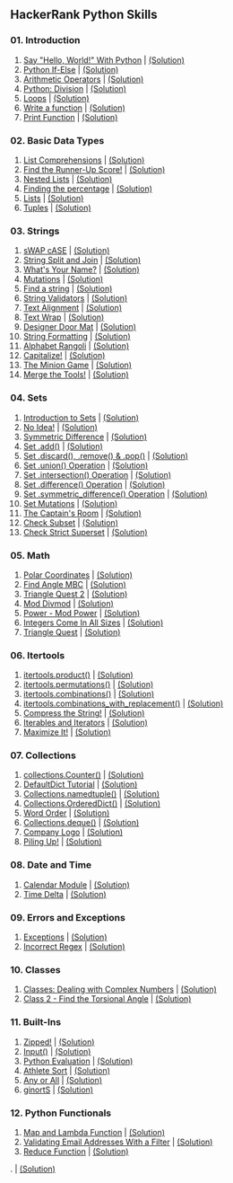 HackerRank Python Skills
------------------------

### 01. Introduction

01.  [Say "Hello, World!" With Python](https://www.hackerrank.com/challenges/py-hello-world/problem) | [(Solution)](https://github.com/Pulkit008/HackerRank/blob/master/Python/01.%20Introduction/01.%20Say%20%22Hello%2C%20World!%22%20With%20Python.py)
02.  [Python If-Else](https://www.hackerrank.com/challenges/py-if-else/problem) | [(Solution)](https://github.com/Pulkit008/HackerRank/blob/master/Python/01.%20Introduction/02.%20Python%20If-Else.py)
03.  [Arithmetic Operators](https://www.hackerrank.com/challenges/python-arithmetic-operators/problem) | [(Solution)](https://github.com/Pulkit008/HackerRank/blob/master/Python/01.%20Introduction/03.%20Arithmetic%20Operators.py)
04.  [Python: Division](https://www.hackerrank.com/challenges/python-division/problem) | [(Solution)](https://github.com/Pulkit008/HackerRank/blob/master/Python/01.%20Introduction/04.%20Python:%20Division.py)
05.  [Loops](https://www.hackerrank.com/challenges/python-loops/problem) | [(Solution)](https://github.com/Pulkit008/HackerRank/blob/master/Python/01.%20Introduction/05.%20Loops.py)
06.  [Write a function](https://www.hackerrank.com/challenges/write-a-function/problem) | [(Solution)](https://github.com/Pulkit008/HackerRank/blob/master/Python/01.%20Introduction/06.%20Write%20a%20function.py)
07.  [Print Function](https://www.hackerrank.com/challenges/python-print/problem) | [(Solution)](https://github.com/Pulkit008/HackerRank/blob/master/Python/01.%20Introduction/07.%20Print%20Function.py)

### 02. Basic Data Types

01.  [List Comprehensions](https://www.hackerrank.com/challenges/list-comprehensions/problem) | [(Solution)](https://github.com/Pulkit008/HackerRank/blob/master/Python/02.%20Basic%20Data%20Types/01.%20List%20Comprehensions.py)
02.  [Find the Runner-Up Score!](https://www.hackerrank.com/challenges/find-second-maximum-number-in-a-list/problem) | [(Solution)](https://github.com/Pulkit008/HackerRank/blob/master/Python/02.%20Basic%20Data%20Types/02.%20Find%20the%20Runner-Up%20Score.py)
03.  [Nested Lists](https://www.hackerrank.com/challenges/nested-list/problem) | [(Solution)](https://github.com/Pulkit008/HackerRank/blob/master/Python/02.%20Basic%20Data%20Types/03.%20Nested%20Lists.py)
04.  [Finding the percentage](https://www.hackerrank.com/challenges/finding-the-percentage/problem) | [(Solution)](https://github.com/Pulkit008/HackerRank/blob/master/Python/02.%20Basic%20Data%20Types/04.%20Finding%20the%20percentage.py)
05.  [Lists](https://www.hackerrank.com/challenges/python-lists/problem) | [(Solution)](https://github.com/Pulkit008/HackerRank/blob/master/Python/02.%20Basic%20Data%20Types/05.%20Lists.py)
06.  [Tuples](https://www.hackerrank.com/challenges/python-tuples/problem) | [(Solution)](https://github.com/Pulkit008/HackerRank/blob/master/Python/02.%20Basic%20Data%20Types/06.%20Tuples.py)

### 03. Strings

1.  [sWAP cASE](https://www.hackerrank.com/challenges/swap-case/problem) | [(Solution)](https://github.com/Pulkit008/HackerRank/blob/master/Python/03.%20Strings/01.%20sWAP%20cASE.py)
2.  [String Split and Join](https://www.hackerrank.com/challenges/python-string-split-and-join/problem) | [(Solution)](https://github.com/Pulkit008/HackerRank/blob/master/Python/03.%20Strings/02.%20String%20Split%20and%20Join.py)
3.  [What's Your Name?](https://www.hackerrank.com/challenges/whats-your-name/problem) | [(Solution)](https://github.com/Pulkit008/HackerRank/blob/master/Python/03.%20Strings/03.%20What's%20Your%20Name%3F.py)
4.  [Mutations](https://www.hackerrank.com/challenges/python-mutations/problem) | [(Solution)](https://github.com/Pulkit008/HackerRank/blob/master/Python/03.%20Strings/04.%20Mutations.py)
5.  [Find a string](https://www.hackerrank.com/challenges/find-a-string/problem) | [(Solution)](https://github.com/Pulkit008/HackerRank/blob/master/Python/03.%20Strings/05.%20Find%20a%20string.py)
6.  [String Validators](https://www.hackerrank.com/challenges/string-validators/problem) | [(Solution)](https://github.com/Pulkit008/HackerRank/blob/master/Python/03.%20Strings/06.%20String%20Validators.py)
7.  [Text Alignment](https://www.hackerrank.com/challenges/text-alignment/problem) | [(Solution)](https://github.com/Pulkit008/HackerRank/blob/master/Python/03.%20Strings/07.%20Text%20Alignment.py)
8.  [Text Wrap](https://www.hackerrank.com/challenges/text-wrap/problem) | [(Solution)](https://github.com/Pulkit008/HackerRank/blob/master/Python/03.%20Strings/08.%20Text%20Wrap.py)
9.  [Designer Door Mat](https://www.hackerrank.com/challenges/designer-door-mat/problem) | [(Solution)](https://github.com/Pulkit008/HackerRank/blob/master/Python/03.%20Strings/09.%20Designer%20Door%20Mat.py)
10.  [String Formatting](https://www.hackerrank.com/challenges/python-string-formatting/problem) | [(Solution)](https://github.com/Pulkit008/HackerRank/blob/master/Python/03.%20Strings/10.%20String%20Formatting.py)
11.  [Alphabet Rangoli](https://www.hackerrank.com/challenges/alphabet-rangoli/problem) | [(Solution)](https://github.com/Pulkit008/HackerRank/blob/master/Python/03.%20Strings/11.%20Alphabet%20Rangoli.py)
12.  [Capitalize!](https://www.hackerrank.com/challenges/capitalize/problem) | [(Solution)](https://github.com/Pulkit008/HackerRank/blob/master/Python/03.%20Strings/12.%20Capitalize!.py)
13.  [The Minion Game](https://www.hackerrank.com/challenges/the-minion-game/problem) | [(Solution)](https://github.com/Pulkit008/HackerRank/blob/master/Python/03.%20Strings/13.%20The%20Minion%20Game.py)
14.  [Merge the Tools!](https://www.hackerrank.com/challenges/merge-the-tools/problem) | [(Solution)](https://github.com/Pulkit008/HackerRank/blob/master/Python/03.%20Strings/14.%20Merge%20the%20Tools!.py)

### 04. Sets

1.  [Introduction to Sets](https://www.hackerrank.com/challenges/py-introduction-to-sets/problem) | [(Solution)](https://github.com/Pulkit008/HackerRank/blob/master/Python/04.%20Sets/01.%20Introduction%20to%20Sets.py)
2.  [No Idea!](https://www.hackerrank.com/challenges/no-idea/problem) | [(Solution)](https://github.com/Pulkit008/HackerRank/blob/master/Python/04.%20Sets/02.%20No%20Idea!.py)
3.  [Symmetric Difference](https://www.hackerrank.com/challenges/symmetric-difference/problem) | [(Solution)](https://github.com/Pulkit008/HackerRank/blob/master/Python/04.%20Sets/03.%20Symmetric%20Difference.py)
4.  [Set .add()](https://www.hackerrank.com/challenges/py-set-add/problem) | [(Solution)](https://github.com/Pulkit008/HackerRank/blob/master/Python/04.%20Sets/04.%20Set%20.add().py)
5.  [Set .discard(), .remove() & .pop()](https://www.hackerrank.com/challenges/py-set-discard-remove-pop/problem) | [(Solution)](https://github.com/Pulkit008/HackerRank/blob/master/Python/04.%20Sets/05.%20Set%20.discard()%2C%20.remove()%20%26%20.pop().py)
6.  [Set .union() Operation](https://www.hackerrank.com/challenges/py-set-union/problem) | [(Solution)](https://github.com/Pulkit008/HackerRank/blob/master/Python/04.%20Sets/06.%20Set%20.union()%20Operation.py)
7.  [Set .intersection() Operation](https://www.hackerrank.com/challenges/py-set-intersection-operation/problem) | [(Solution)](https://github.com/Pulkit008/HackerRank/blob/master/Python/04.%20Sets/07.%20Set%20.intersection()%20Operation.py)
8.  [Set .difference() Operation](https://www.hackerrank.com/challenges/py-set-difference-operation/problem) | [(Solution)](https://github.com/Pulkit008/HackerRank/blob/master/Python/04.%20Sets/08.%20Set%20.difference()%20Operation.py)
9.  [Set .symmetric_difference() Operation](https://www.hackerrank.com/challenges/py-set-symmetric-difference-operation/problem) | [(Solution)](https://github.com/Pulkit008/HackerRank/blob/master/Python/04.%20Sets/09.%20Set%20.symmetric_difference()%20Operation.py)
10.  [Set Mutations](https://www.hackerrank.com/challenges/py-set-mutations/problem) | [(Solution)](https://github.com/Pulkit008/HackerRank/blob/master/Python/04.%20Sets/10.%20Set%20Mutations.py)
11.  [The Captain's Room](https://www.hackerrank.com/challenges/py-the-captains-room/problem) | [(Solution)](https://github.com/Pulkit008/HackerRank/blob/master/Python/04.%20Sets/11.%20The%20Captain's%20Room.py)
12.  [Check Subset](https://www.hackerrank.com/challenges/py-check-subset/problem) | [(Solution)](https://github.com/Pulkit008/HackerRank/blob/master/Python/04.%20Sets/12.%20Check%20Subset.py)
13.  [Check Strict Superset](https://www.hackerrank.com/challenges/py-check-strict-superset/problem) | [(Solution)](https://github.com/Pulkit008/HackerRank/blob/master/Python/04.%20Sets/13.%20Check%20Strict%20Superset.py)

### 05. Math

1.  [Polar Coordinates](https://www.hackerrank.com/challenges/polar-coordinates/problem) | [(Solution)](https://github.com/Pulkit008/HackerRank/blob/master/Python/05.%20Math/01.%20Polar%20Coordinates.py)
2.  [Find Angle MBC](https://www.hackerrank.com/challenges/find-angle/problem) | [(Solution)](https://github.com/Pulkit008/HackerRank/blob/master/Python/05.%20Math/02.%20Find%20Angle%20MBC.py)
3.  [Triangle Quest 2](https://www.hackerrank.com/challenges/triangle-quest-2/problem) | [(Solution)](https://github.com/Pulkit008/HackerRank/blob/master/Python/05.%20Math/03.%20Triangle%20Quest%202.py)
4.  [Mod Divmod](https://www.hackerrank.com/challenges/python-mod-divmod/problem) | [(Solution)](https://github.com/Pulkit008/HackerRank/blob/master/Python/05.%20Math/04.%20Mod%20Divmod.py)
5.  [Power - Mod Power](https://www.hackerrank.com/challenges/python-power-mod-power/problem) | [(Solution)](https://github.com/Pulkit008/HackerRank/blob/master/Python/05.%20Math/05.%20Power%20-%20Mod%20Power.py)
6.  [Integers Come In All Sizes](https://www.hackerrank.com/challenges/python-integers-come-in-all-sizes/problem) | [(Solution)](https://github.com/Pulkit008/HackerRank/blob/master/Python/05.%20Math/06.%20Integers%20Come%20In%20All%20Sizes.py)
7.  [Triangle Quest](https://www.hackerrank.com/challenges/python-quest-1/problem) | [(Solution)](https://github.com/Pulkit008/HackerRank/blob/master/Python/05.%20Math/07.%20Triangle%20Quest.py)

### 06. Itertools

01.  [itertools.product()](https://www.hackerrank.com/challenges/itertools-product/problem) | [(Solution)](https://github.com/Pulkit008/HackerRank/blob/master/Python/06.%20Itertools/01.%20itertools.product().py)
02.  [itertools.permutations()](https://www.hackerrank.com/challenges/itertools-permutations/problem) | [(Solution)](https://github.com/Pulkit008/HackerRank/blob/master/Python/06.%20Itertools/02.%20itertools.permutations().py)
03.  [itertools.combinations()](https://www.hackerrank.com/challenges/itertools-combinations/problem) | [(Solution)](https://github.com/Pulkit008/HackerRank/blob/master/Python/06.%20Itertools/03.%20itertools.combinations().py)
04.  [itertools.combinations_with_replacement()](https://www.hackerrank.com/challenges/itertools-combinations-with-replacement/problem) | [(Solution)](https://github.com/Pulkit008/HackerRank/blob/master/Python/06.%20Itertools/04.%20itertools.combinations_with_replacement().py)
05.  [Compress the String!](https://www.hackerrank.com/challenges/compress-the-string/problem) | [(Solution)](https://github.com/Pulkit008/HackerRank/blob/master/Python/06.%20Itertools/05.%20Compress%20the%20String!.py)
06.  [Iterables and Iterators](https://www.hackerrank.com/challenges/iterables-and-iterators/problem) | [(Solution)](https://github.com/Pulkit008/HackerRank/blob/master/Python/06.%20Itertools/06.%20Iterables%20and%20Iterators.py)
07.  [Maximize It!](https://www.hackerrank.com/challenges/maximize-it/problem) | [(Solution)](https://github.com/Pulkit008/HackerRank/blob/master/Python/06.%20Itertools/07.%20Maximize%20It!.py)

###  07. Collections

1.  [collections.Counter()](https://www.hackerrank.com/challenges/collections-counter/problem) | [(Solution)](https://github.com/Pulkit008/HackerRank/blob/master/Python/07.%20Collections/01.%20collections.Counter().py)
2.  [DefaultDict Tutorial](https://www.hackerrank.com/challenges/defaultdict-tutorial/problem) | [(Solution)]()
3.  [Collections.namedtuple()](https://www.hackerrank.com/challenges/py-collections-namedtuple/problem) | [(Solution)]()
4.  [Collections.OrderedDict()](https://www.hackerrank.com/challenges/py-collections-ordereddict/problem) | [(Solution)]()
5.  [Word Order](https://www.hackerrank.com/challenges/word-order/problem) | [(Solution)]()
6.  [Collections.deque()](https://www.hackerrank.com/challenges/py-collections-deque/problem) | [(Solution)]()
7.  [Company Logo](https://www.hackerrank.com/challenges/most-commons/problem) | [(Solution)]()
8.  [Piling Up!](https://www.hackerrank.com/challenges/piling-up/problem) | [(Solution)]()

###  08. Date and Time

1.  [Calendar Module](https://www.hackerrank.com/challenges/calendar-module/problem) | [(Solution)]()
2.  [Time Delta](https://www.hackerrank.com/challenges/python-time-delta/problem) | [(Solution)]()

###  09. Errors and Exceptions

1.  [Exceptions](https://www.hackerrank.com/challenges/exceptions/problem) | [(Solution)]()
2.  [Incorrect Regex](https://www.hackerrank.com/challenges/incorrect-regex/problem) | [(Solution)]()

###  10. Classes

1.  [Classes: Dealing with Complex Numbers](https://www.hackerrank.com/challenges/class-1-dealing-with-complex-numbers/problem) | [(Solution)]()
2.  [Class 2 - Find the Torsional Angle](https://www.hackerrank.com/challenges/class-2-find-the-torsional-angle/problem) | [(Solution)]()

###  11. Built-Ins

1.  [Zipped!](https://www.hackerrank.com/challenges/zipped/problem) | [(Solution)]()
2.  [Input()](https://www.hackerrank.com/challenges/input/problem) | [(Solution)]()
3.  [Python Evaluation](https://www.hackerrank.com/challenges/python-eval/problem) | [(Solution)]()
4.  [Athlete Sort](https://www.hackerrank.com/challenges/python-sort-sort/problem) | [(Solution)]()
5.  [Any or All](https://www.hackerrank.com/challenges/any-or-all/problem) | [(Solution)]()
6.  [ginortS](https://www.hackerrank.com/challenges/ginorts/problem) | [(Solution)]()

###  12. Python Functionals

1.  [Map and Lambda Function](https://www.hackerrank.com/challenges/map-and-lambda-expression/problem) | [(Solution)]()
2.  [Validating Email Addresses With a Filter](https://www.hackerrank.com/challenges/validate-list-of-email-address-with-filter/problem) | [(Solution)]()
3.  [Reduce Function](https://www.hackerrank.com/challenges/reduce-function/problem) | [(Solution)]()

.  []() | [(Solution)]()

